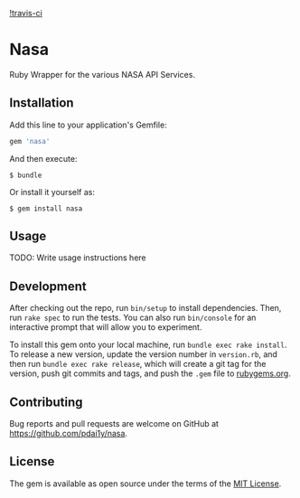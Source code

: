 [!travis-ci](https://travis-ci.org/pdai1y/nasa.svg?branch=master)

# Nasa

Ruby Wrapper for the various NASA API Services.


## Installation

Add this line to your application's Gemfile:

```ruby
gem 'nasa'
```

And then execute:

    $ bundle

Or install it yourself as:

    $ gem install nasa

## Usage

TODO: Write usage instructions here

## Development

After checking out the repo, run `bin/setup` to install dependencies. Then, run `rake spec` to run the tests. You can also run `bin/console` for an interactive prompt that will allow you to experiment.

To install this gem onto your local machine, run `bundle exec rake install`. To release a new version, update the version number in `version.rb`, and then run `bundle exec rake release`, which will create a git tag for the version, push git commits and tags, and push the `.gem` file to [rubygems.org](https://rubygems.org).

## Contributing

Bug reports and pull requests are welcome on GitHub at https://github.com/pdai1y/nasa.

## License

The gem is available as open source under the terms of the [MIT License](https://opensource.org/licenses/MIT).
